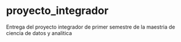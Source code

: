 # proyecto_integrador
Entrega del proyecto integrador de primer semestre de la maestria de ciencia de datos y analitica
